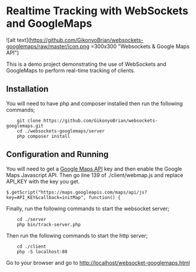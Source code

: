# Realtime Tracking with WebSockets and GoogleMaps

![alt text](https://github.com/GikonyoBrian/websockets-googlemaps/raw/master/icon.png =300x300 "Websockets & Google Maps API")

This is a demo project demonstrating the use of WebSockets
and GoogleMaps to perform real-time tracking of clients.

## Installation

You will need to have php and composer installed then run the following commands;

````
	git clone https://github.com/GikonyoBrian/websockets-googlemaps.git
	cd ./websockets-googlemaps/server
	php composer install
````

## Configuration and Running
You will need to get a [Google Maps API](https://developers.google.com/maps/) key and then enable the Google Maps Javascript API.
Then go line 139 of ./client/webmap.js and replace API_KEY with the key you get.

```
$.getScript("https://maps.googleapis.com/maps/api/js?key=API_KEY&callback=initMap", function() {
```

Finally, run the following commands to start the websocket server;

````
	cd ./server
	php bin/track-server.php
````
    
Then run the following commands to start the http server;

````
	cd ./client
	php -S localhost:80
````

Go to your browser and go to [http://localhost/websocket-googlemaps.html](http://localhost/websocket-googlemaps.html)
